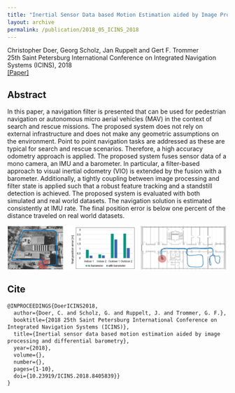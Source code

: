 ```yaml
---
title: "Inertial Sensor Data based Motion Estimation aided by Image Processing and Differential Barometry"
layout: archive
permalink: /publication/2018_05_ICINS_2018
---
```


Christopher Doer, Georg Scholz, Jan Ruppelt and Gert F. Trommer   
25th Saint Petersburg International Conference on Integrated Navigation Systems (ICINS), 2018   
[[Paper]](https://ieeexplore.ieee.org/document/8405839)

## Abstract 
In this paper, a navigation filter is presented that can be used for pedestrian navigation or autonomous micro aerial vehicles (MAV) in the context of search and rescue missions. 
The proposed system does not rely on external infrastructure and does not make any geometric assumptions on the environment. 
Point to point navigation tasks are addressed as these are typical for search and rescue scenarios. 
Therefore, a high accuracy odometry approach is applied. 
The proposed system fuses sensor data of a mono camera, an IMU and a barometer. 
In particular, a filter-based approach to visual inertial odometry (VIO) is extended by the fusion with a barometer. 
Additionally, a tightly coupling between image processing and filter state is applied such that a robust feature tracking and a standstill detection is achieved. 
The proposed system is evaluated with both simulated and real world datasets. The navigation solution is estimated consistently at IMU rate. 
The final position error is below one percent of the distance traveled on real world datasets.

![image](../images/publications/teaser_icins2018.png) 

## Cite
~~~[bibtex]
@INPROCEEDINGS{DoerICINS2018,
  author={Doer, C. and Scholz, G. and Ruppelt, J. and Trommer, G. F.},
  booktitle={2018 25th Saint Petersburg International Conference on Integrated Navigation Systems (ICINS)}, 
  title={Inertial sensor data based motion estimation aided by image processing and differential barometry}, 
  year={2018},
  volume={},
  number={},
  pages={1-10},
  doi={10.23919/ICINS.2018.8405839}}
}
~~~